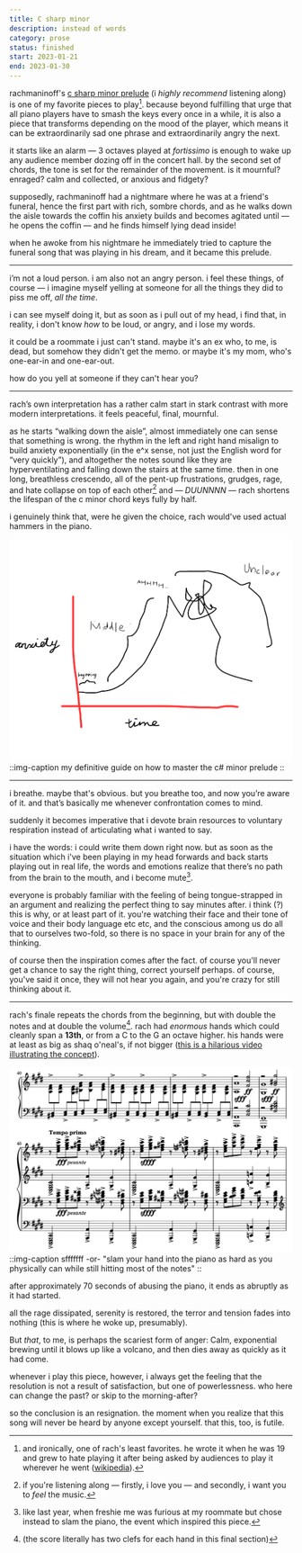 ```yaml
---
title: C sharp minor
description: instead of words
category: prose
status: finished
start: 2023-01-21
end: 2023-01-30
---
```



rachmaninoff's [c sharp minor prelude](https://www.youtube.com/watch?v=ZcG-DnGdWRw) (i _highly recommend_ listening along) is one of my favorite pieces to play[^1].
because beyond fulfilling that urge that all piano players have to smash the keys every once in a while, it is also a piece that transforms depending on the mood of the player,
which means it can be extraordinarily sad one phrase and extraordinarily angry the next. 

it starts like an alarm — 3 octaves played at _fortissimo_ is enough to wake up any audience member dozing off in the concert hall.
by the second set of chords, the tone is set for the remainder of the movement. 
is it mournful? enraged? calm and collected, or anxious and fidgety? 

supposedly, rachmaninoff had a nightmare where he was at a friend's funeral, hence the first part with rich, sombre chords, and as he walks down the aisle towards the coffin his anxiety builds and becomes agitated until — he opens the coffin — and he finds himself lying dead inside!

when he awoke from his nightmare he immediately tried to capture the funeral song that was playing in his dream, and it became this prelude. 

---

i’m not a loud person. i am also not an angry person. 
i feel these things, of course — i imagine myself yelling at someone for all the things they did to piss me off, _all the time_.

i can see myself doing it, but as soon as i pull out of my head, i find that, in reality, i don't know _how_ to be loud, or angry, and i lose my words. 

it could be a roommate i just can't stand.
maybe it's an ex who, to me, is dead, but somehow they didn't get the memo.
or maybe it's my mom, who's one-ear-in and one-ear-out.

how do you yell at someone if they can't hear you?

---

rach’s own interpretation has a rather calm start in stark contrast with more modern interpretations. 
it feels peaceful, final, mournful.

as he starts “walking down the aisle”, almost immediately one can sense that something is wrong. 
the rhythm in the left and right hand misalign to build anxiety exponentially (in the e^x sense, not just the English word for “very quickly”), and altogether the notes sound like they are hyperventilating and falling down the stairs at the same time. 
then in one long, breathless crescendo, all of the pent-up frustrations, grudges, rage, and hate collapse on top of each other[^2] and — <em class='hl'> DUUNNNN </em> — rach shortens the lifespan of the c minor chord keys fully by half.

i genuinely think that, were he given the choice, rach would've used actual hammers in the piano.

![anxiety vs time](/img/anxiety_vs_time.png)
::img-caption
my definitive guide on how to master the c# minor prelude 
::


---

i breathe. maybe that's obvious. but you breathe too, and now you’re aware of it. 
and that’s basically me whenever confrontation comes to mind.

suddenly it becomes imperative that i devote brain resources to voluntary respiration instead of articulating what i wanted to say. 

i have the words: i could write them down right now. 
but as soon as the situation which i've been playing in my head forwards and back starts playing out in real life, the words and emotions realize that there’s no path from the brain to the mouth, and i become mute[^3]. 

everyone is probably familiar with the feeling of being tongue-strapped in an argument and realizing the perfect thing to say minutes after. 
i think (?) this is why, or at least part of it. 
you're watching their face and their tone of voice and their body language etc etc, and the conscious among us do all that to ourselves two-fold, so there is no space in your brain for any of the thinking.

of course then the inspiration comes after the fact.
of course you'll never get a chance to say the right thing, correct yourself perhaps.
of course, you've said it once, they will not hear you again, and you're crazy for still thinking about it.

---

rach's finale repeats the chords from the beginning, but with double the notes and at double the volume[^4]. 
rach had _enormous_ hands which could cleanly span a **13th**, or from a C to the G an octave higher. his hands were at least as big as shaq o'neal's, if not bigger ([this is a hilarious video illustrating the concept](https://www.youtube.com/watch?v=ifKKlhYF53w)). 

![score of the c sharp minor prelude. it looks very loud](/img/rach-sfff.png)
::img-caption
sfffffff -or- "slam your hand into the piano as hard as you physically can while still hitting most of the notes"
::

after approximately 70 seconds of abusing the piano, it ends as abruptly as it had started. 

all the rage dissipated, serenity is restored, the terror and tension fades into nothing (this is where he woke up, presumably).

But _that_, to me, is perhaps the scariest form of anger:
Calm, exponential brewing until it blows up like a volcano, and then dies away as quickly as it had come.

whenever i play this piece, however, i always get the feeling that the resolution is not a result of satisfaction, but one of powerlessness. 
who here can change the past? or skip to the morning-after?

so the conclusion is an resignation. 
the moment when you realize that this song will never be heard by anyone except yourself.
that this, too, is futile.

 
[^1]: and ironically, one of rach's least favorites. he wrote it when he was 19 and grew to hate playing it after being asked by audiences to play it wherever he went ([wikipedia](https://en.wikipedia.org/wiki/Prelude_in_C-sharp_minor_(Rachmaninoff)#Reception)).
[^2]: if you're listening along — firstly, i love you — and secondly, i want you to _feel_ the music.
[^3]: like last year, when freshie me was furious at my roommate but chose instead to slam the piano, the event which inspired this piece. 
[^4]: (the score literally has two clefs for each hand in this final section)
